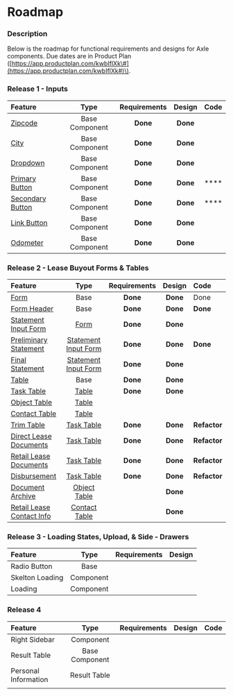 # Roadmap

### Description

Below is the roadmap for functional requirements and designs for Axle components. Due dates are in Product Plan \([https://app.productplan.com/kwbIflXk\#](https://app.productplan.com/kwbIflXk#)\).

### Release 1 - Inputs

| Feature | Type | Requirements | Design | Code |
| :--- | :---: | :---: | :---: | :---: |
| [Zipcode ](../components/input/zipcode.md) | Base Component | **Done** | **Done** |  |
| [City ](../components/input/city.md) | Base Component | **Done** | **Done** |  |
| [Dropdown](../components/dropdown.md) | Base Component | **Done** | **Done** |  |
| [Primary Button](../components/button/primary-button.md) | Base Component | **Done** | **Done** | \*\*\*\* |
| [Secondary Button](../components/button/secondary-button.md) | Base Component | **Done** | **Done** | \*\*\*\* |
| [Link Button](../components/button/link-button.md) | Base Component | **Done** | **Done** |  |
| [Odometer](../components/input/odometer-mileage.md) | Base Component | **Done** | **Done** |  |

### Release 2 - Lease Buyout Forms & Tables

| Feature | Type | Requirements | Design | Code |
| :--- | :---: | :---: | :---: | :--- |
| [Form](../components/form/) | Base  | **Done** | **Done** | Done |
| [Form Header](../components/header/) | Base  | **Done** | **Done** | **Done** |
| [Statement Input Form](../components/form/preliminary-and-final-statements/) | [Form](../components/form/) | **Done** | **Done** |  |
| [Preliminary Statement](../components/form/preliminary-and-final-statements/lbo-preliminary-statement.md) | [Statement Input Form](../components/form/preliminary-and-final-statements/) | **Done** | **Done** | **Done** |
| [Final Statement](../components/form/preliminary-and-final-statements/final-statement.md) | [Statement Input Form](../components/form/preliminary-and-final-statements/) | **Done** | **Done** |  |
| [Table](../components/task-tables/) | Base | **Done** | **Done** |  |
| [Task Table](../components/task-tables/task-table/) | [Table](../components/task-tables/) | **Done** | **Done** |  |
| [Object Table](../components/task-tables/object-table/) | [Table](../components/task-tables/) |  |  |  |
| [Contact Table](../components/task-tables/contact-table/) | [Table](../components/task-tables/) |  |  |  |
| [Trim Table](../components/task-tables/task-table/trim.md) | [Task Table](../components/task-tables/task-table/) | **Done** | **Done** | **Refactor** |
| [Direct Lease Documents](../components/task-tables/task-table/direct-lease-documents.md) | [Task Table](../components/task-tables/task-table/) | **Done** | **Done** | **Refactor** |
| [Retail Lease Documents](../components/task-tables/task-table/retail-lease-documents.md) | [Task Table](../components/task-tables/task-table/) | **Done** | **Done** | **Refactor** |
| [Disbursement](../components/task-tables/task-table/disbursement.md) | [Task Table](../components/task-tables/task-table/) | **Done** | **Done** | **Refactor** |
| [Document Archive](../components/task-tables/object-table/archive.md) | [Object Table](../components/task-tables/object-table/) |  | **Done** |  |
| [Retail Lease Contact Info](../components/task-tables/contact-table/retail-lease-contact-info.md) | [Contact Table](../components/task-tables/contact-table/) |  | **Done** |  |

### Release 3 - Loading States, Upload, & Side - Drawers

| Feature | Type | Requirements | Design |
| :--- | :---: | :---: | :--- |
| Radio Button | Base |  |  |
| Skelton Loading | Component |  |  |
| Loading | Component |  |  |

### Release 4

| Feature | Type | Requirements | Design | Code |
| :--- | :---: | :---: | :---: | :--- |
| Right Sidebar | Component |  |  |  |
| Result Table | Base Component |  |  |  |
| Personal Information | Result Table |  |  |  |
|  |  |  |  |  |

